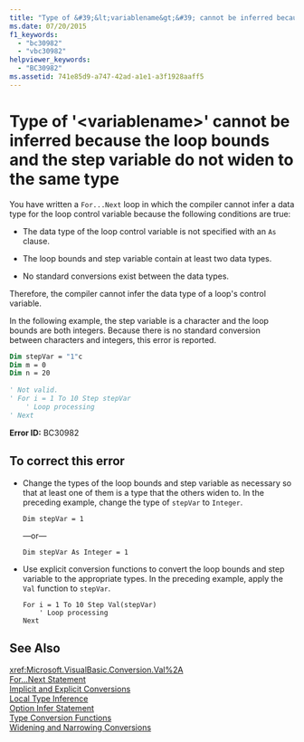 ```yaml
---
title: "Type of &#39;&lt;variablename&gt;&#39; cannot be inferred because the loop bounds and the step variable do not widen to the same type"
ms.date: 07/20/2015
f1_keywords: 
  - "bc30982"
  - "vbc30982"
helpviewer_keywords: 
  - "BC30982"
ms.assetid: 741e85d9-a747-42ad-a1e1-a3f1928aaff5
---
```

# Type of &#39;&lt;variablename&gt;&#39; cannot be inferred because the loop bounds and the step variable do not widen to the same type
You have written a `For...Next` loop in which the compiler cannot infer a data type for the loop control variable because the following conditions are true:  
  
- The data type of the loop control variable is not specified with an `As` clause.  
  
- The loop bounds and step variable contain at least two data types.  
  
- No standard conversions exist between the data types.  
  
 Therefore, the compiler cannot infer the data type of a loop's control variable.  
  
 In the following example, the step variable is a character and the loop bounds are both integers. Because there is no standard conversion between characters and integers, this error is reported.  
  
```vb  
Dim stepVar = "1"c  
Dim m = 0  
Dim n = 20  
  
' Not valid.  
' For i = 1 To 10 Step stepVar  
    ' Loop processing  
' Next  
```  
  
 **Error ID:** BC30982  
  
## To correct this error  
  
- Change the types of the loop bounds and step variable as necessary so that at least one of them is a type that the others widen to. In the preceding example, change the type of `stepVar` to `Integer`.  
  
  ```  
  Dim stepVar = 1  
  ```  
  
   —or—  
  
  ```  
  Dim stepVar As Integer = 1  
  ```  
  
- Use explicit conversion functions to convert the loop bounds and step variable to the appropriate types. In the preceding example, apply the `Val` function to `stepVar`.  
  
  ```  
  For i = 1 To 10 Step Val(stepVar)  
      ' Loop processing  
  Next  
  ```  
  
## See Also  
 <xref:Microsoft.VisualBasic.Conversion.Val%2A>  
 [For...Next Statement](../../../visual-basic/language-reference/statements/for-next-statement.md)  
 [Implicit and Explicit Conversions](../../../visual-basic/programming-guide/language-features/data-types/implicit-and-explicit-conversions.md)  
 [Local Type Inference](../../../visual-basic/programming-guide/language-features/variables/local-type-inference.md)  
 [Option Infer Statement](../../../visual-basic/language-reference/statements/option-infer-statement.md)  
 [Type Conversion Functions](../../../visual-basic/language-reference/functions/type-conversion-functions.md)  
 [Widening and Narrowing Conversions](../../../visual-basic/programming-guide/language-features/data-types/widening-and-narrowing-conversions.md)
